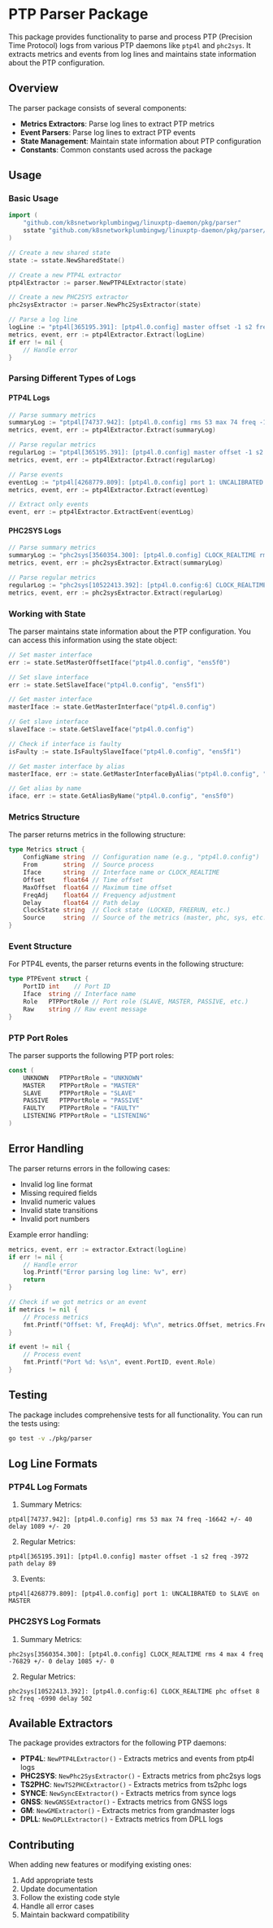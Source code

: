 # PTP Parser Package

This package provides functionality to parse and process PTP (Precision Time Protocol) logs from various PTP daemons like `ptp4l` and `phc2sys`. It extracts metrics and events from log lines and maintains state information about the PTP configuration.

## Overview

The parser package consists of several components:

- **Metrics Extractors**: Parse log lines to extract PTP metrics
- **Event Parsers**: Parse log lines to extract PTP events
- **State Management**: Maintain state information about PTP configuration
- **Constants**: Common constants used across the package

## Usage

### Basic Usage

```go
import (
    "github.com/k8snetworkplumbingwg/linuxptp-daemon/pkg/parser"
    sstate "github.com/k8snetworkplumbingwg/linuxptp-daemon/pkg/parser/state"
)

// Create a new shared state
state := sstate.NewSharedState()

// Create a new PTP4L extractor
ptp4lExtractor := parser.NewPTP4LExtractor(state)

// Create a new PHC2SYS extractor
phc2sysExtractor := parser.NewPhc2SysExtractor(state)

// Parse a log line
logLine := "ptp4l[365195.391]: [ptp4l.0.config] master offset -1 s2 freq -3972 path delay 89"
metrics, event, err := ptp4lExtractor.Extract(logLine)
if err != nil {
    // Handle error
}
```

### Parsing Different Types of Logs

#### PTP4L Logs

```go
// Parse summary metrics
summaryLog := "ptp4l[74737.942]: [ptp4l.0.config] rms 53 max 74 freq -16642 +/- 40 delay 1089 +/- 20"
metrics, event, err := ptp4lExtractor.Extract(summaryLog)

// Parse regular metrics
regularLog := "ptp4l[365195.391]: [ptp4l.0.config] master offset -1 s2 freq -3972 path delay 89"
metrics, event, err := ptp4lExtractor.Extract(regularLog)

// Parse events
eventLog := "ptp4l[4268779.809]: [ptp4l.0.config] port 1: UNCALIBRATED to SLAVE on MASTER"
metrics, event, err := ptp4lExtractor.Extract(eventLog)

// Extract only events
event, err := ptp4lExtractor.ExtractEvent(eventLog)
```

#### PHC2SYS Logs

```go
// Parse summary metrics
summaryLog := "phc2sys[3560354.300]: [ptp4l.0.config] CLOCK_REALTIME rms 4 max 4 freq -76829 +/- 0 delay 1085 +/- 0"
metrics, event, err := phc2sysExtractor.Extract(summaryLog)

// Parse regular metrics
regularLog := "phc2sys[10522413.392]: [ptp4l.0.config:6] CLOCK_REALTIME phc offset 8 s2 freq -6990 delay 502"
metrics, event, err := phc2sysExtractor.Extract(regularLog)
```

### Working with State

The parser maintains state information about the PTP configuration. You can access this information using the state object:

```go
// Set master interface
err := state.SetMasterOffsetIface("ptp4l.0.config", "ens5f0")

// Set slave interface
err := state.SetSlaveIface("ptp4l.0.config", "ens5f1")

// Get master interface
masterIface := state.GetMasterInterface("ptp4l.0.config")

// Get slave interface
slaveIface := state.GetSlaveIface("ptp4l.0.config")

// Check if interface is faulty
isFaulty := state.IsFaultySlaveIface("ptp4l.0.config", "ens5f1")

// Get master interface by alias
masterIface, err := state.GetMasterInterfaceByAlias("ptp4l.0.config", "ens5f0")

// Get alias by name
iface, err := state.GetAliasByName("ptp4l.0.config", "ens5f0")
```

### Metrics Structure

The parser returns metrics in the following structure:

```go
type Metrics struct {
    ConfigName string  // Configuration name (e.g., "ptp4l.0.config")
    From       string  // Source process
    Iface      string  // Interface name or CLOCK_REALTIME
    Offset     float64 // Time offset
    MaxOffset  float64 // Maximum time offset
    FreqAdj    float64 // Frequency adjustment
    Delay      float64 // Path delay
    ClockState string  // Clock state (LOCKED, FREERUN, etc.)
    Source     string  // Source of the metrics (master, phc, sys, etc.)
}
```

### Event Structure

For PTP4L events, the parser returns events in the following structure:

```go
type PTPEvent struct {
    PortID int    // Port ID
    Iface  string // Interface name
    Role   PTPPortRole // Port role (SLAVE, MASTER, PASSIVE, etc.)
    Raw    string // Raw event message
}
```

### PTP Port Roles

The parser supports the following PTP port roles:

```go
const (
    UNKNOWN   PTPPortRole = "UNKNOWN"
    MASTER    PTPPortRole = "MASTER"
    SLAVE     PTPPortRole = "SLAVE"
    PASSIVE   PTPPortRole = "PASSIVE"
    FAULTY    PTPPortRole = "FAULTY"
    LISTENING PTPPortRole = "LISTENING"
)
```

## Error Handling

The parser returns errors in the following cases:

- Invalid log line format
- Missing required fields
- Invalid numeric values
- Invalid state transitions
- Invalid port numbers

Example error handling:

```go
metrics, event, err := extractor.Extract(logLine)
if err != nil {
    // Handle error
    log.Printf("Error parsing log line: %v", err)
    return
}

// Check if we got metrics or an event
if metrics != nil {
    // Process metrics
    fmt.Printf("Offset: %f, FreqAdj: %f\n", metrics.Offset, metrics.FreqAdj)
}

if event != nil {
    // Process event
    fmt.Printf("Port %d: %s\n", event.PortID, event.Role)
}
```

## Testing

The package includes comprehensive tests for all functionality. You can run the tests using:

```bash
go test -v ./pkg/parser
```

## Log Line Formats

### PTP4L Log Formats

1. Summary Metrics:
```
ptp4l[74737.942]: [ptp4l.0.config] rms 53 max 74 freq -16642 +/- 40 delay 1089 +/- 20
```

2. Regular Metrics:
```
ptp4l[365195.391]: [ptp4l.0.config] master offset -1 s2 freq -3972 path delay 89
```

3. Events:
```
ptp4l[4268779.809]: [ptp4l.0.config] port 1: UNCALIBRATED to SLAVE on MASTER
```

### PHC2SYS Log Formats

1. Summary Metrics:
```
phc2sys[3560354.300]: [ptp4l.0.config] CLOCK_REALTIME rms 4 max 4 freq -76829 +/- 0 delay 1085 +/- 0
```

2. Regular Metrics:
```
phc2sys[10522413.392]: [ptp4l.0.config:6] CLOCK_REALTIME phc offset 8 s2 freq -6990 delay 502
```

## Available Extractors

The package provides extractors for the following PTP daemons:

- **PTP4L**: `NewPTP4LExtractor()` - Extracts metrics and events from ptp4l logs
- **PHC2SYS**: `NewPhc2SysExtractor()` - Extracts metrics from phc2sys logs
- **TS2PHC**: `NewTS2PHCExtractor()` - Extracts metrics from ts2phc logs
- **SYNCE**: `NewSyncEExtractor()` - Extracts metrics from synce logs
- **GNSS**: `NewGNSSExtractor()` - Extracts metrics from GNSS logs
- **GM**: `NewGMExtractor()` - Extracts metrics from grandmaster logs
- **DPLL**: `NewDPLLExtractor()` - Extracts metrics from DPLL logs

## Contributing

When adding new features or modifying existing ones:

1. Add appropriate tests
2. Update documentation
3. Follow the existing code style
4. Handle all error cases
5. Maintain backward compatibility 